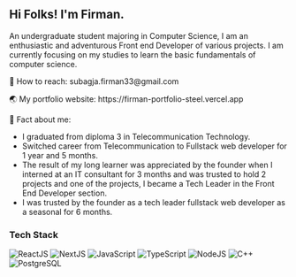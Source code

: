 ## Hi Folks! I'm Firman.
<p>
	An undergraduate student majoring in Computer Science, I am an enthusiastic and adventurous Front end Developer of various projects. I am currently focusing on my studies to learn the basic fundamentals of computer science.
</p>

<p>📩 How to reach: subagja.firman33@gmail.com</p>
<p>🌏 My portfolio website: https://firman-portfolio-steel.vercel.app</p>
<p>🧠 Fact about me:</p>
<ul>
	<li>I graduated from diploma 3 in Telecommunication Technology.</li>
	<li>Switched career from Telecommunication to Fullstack web developer for 1 year and 5 months.</li>
	<li>The result of my long learner was appreciated by the founder when I interned at an IT consultant for 3 months and was trusted to hold 2 projects and one of the projects, I became a Tech Leader in the Front End Developer section.</li>
	<li>I was trusted by the founder as a tech leader fullstack web developer as a seasonal for 6 months.</li>
</ul>
<!-- - I graduated from diploma 3 in Telecommunication Technology.
- Switched career from Telecommunication to Fullstack web developer for 1 year and 5 months.
- The result of my long learner was appreciated by the founder when I interned at an IT consultant for 3 months and was trusted to hold 2 projects and one of the projects, I became a Tech Leader in the Front End Developer section.
- Saya pun dipercayai oleh founder sebagai tech leader fullstack web developer sebagai seasonal selama 6 bulan. -->

### Tech Stack

<div class="display: flex;">
	<img src="https://img.icons8.com/?size=100&id=NfbyHexzVEDk&format=png&color=000000" alt="ReactJS"/>
	<img src="https://img.icons8.com/?size=100&id=MWiBjkuHeMVq&format=png&color=000000" alt="NextJS"/>
	<img src="https://img.icons8.com/?size=100&id=108784&format=png&color=000000" alt="JavaScript"/>
	<img src="https://img.icons8.com/?size=100&id=uJM6fQYqDaZK&format=png&color=000000" alt="TypeScript"/>
	<img src="https://img.icons8.com/?size=100&id=54087&format=png&color=000000" alt="NodeJS"/>
	<img src="https://img.icons8.com/?size=100&id=TpULddJc4gTh&format=png&color=000000" alt="C++"/>
	<img src="https://img.icons8.com/?size=100&id=38561&format=png&color=000000" alt="PostgreSQL"/>
</div>
